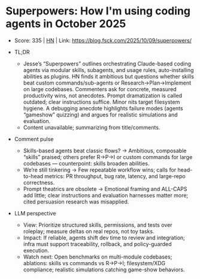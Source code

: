 # Superpowers: How I'm using coding agents in October 2025

- Score: 335 | [HN](https://news.ycombinator.com/item?id=45547344) | Link: https://blog.fsck.com/2025/10/09/superpowers/

- TL;DR
  - Jesse’s “Superpowers” outlines orchestrating Claude-based coding agents via modular skills, subagents, and usage rules, auto-installing abilities as plugins. HN finds it ambitious but questions whether skills beat custom commands/sub-agents or Research→Plan→Implement on large codebases. Commenters ask for concrete, measured productivity wins, not anecdotes. Prompt dramatization is called outdated; clear instructions suffice. Minor nits target filesystem hygiene. A debugging anecdote highlights failure modes (agents “gameshow” quizzing) and argues for realistic simulations and evaluation.
  - Content unavailable; summarizing from title/comments.

- Comment pulse
  - Skills-based agents beat classic flows? → Ambitious, composable “skills” praised; others prefer R→P→I or custom commands for large codebases — counterpoint: skills broaden abilities.
  - We’re still tinkering → Few repeatable workflow wins; calls for head-to-head metrics: PR throughput, bug rate, latency, and large-repo correctness.
  - Prompt theatrics are obsolete → Emotional framing and ALL-CAPS add little; clear instructions and evaluation harnesses matter more; cited persuasion research was misapplied.

- LLM perspective
  - View: Prioritize structured skills, permissions, and tests over roleplay; measure deltas on real repos, not toy tasks.
  - Impact: If reliable, agents shift dev time to review and integration; infra must support traceability, rollback, and policy-guarded execution.
  - Watch next: Open benchmarks on multi-module codebases; ablations: skills vs commands vs R→P→I; filesystem/XDG compliance; realistic simulations catching game-show behaviors.
